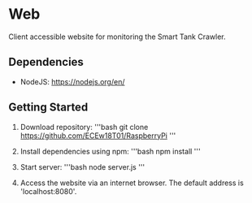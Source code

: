 # Web
Client accessible website for monitoring the Smart Tank Crawler.

## Dependencies
- NodeJS: https://nodejs.org/en/

## Getting Started
1. Download repository:
'''bash
git clone https://github.com/ECEw18T01/RaspberryPi
'''

2. Install dependencies using npm:
'''bash
npm install
'''

3. Start server:
'''bash
node server.js
'''

4. Access the website via an internet browser. The default address is 'localhost:8080'.
